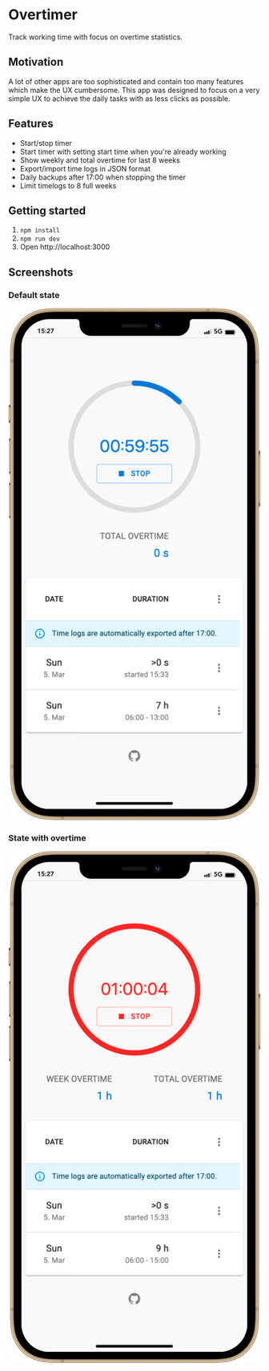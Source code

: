 # Overtimer

Track working time with focus on overtime statistics.

## Motivation

A lot of other apps are too sophisticated and contain too many features which make the UX cumbersome. This app was designed to focus on a very simple UX to achieve the daily tasks with as less clicks as possible.

## Features

* Start/stop timer
* Start timer with setting start time when you're already working 
* Show weekly and total overtime for last 8 weeks
* Export/import time logs in JSON format
* Daily backups after 17:00 when stopping the timer
* Limit timelogs to 8 full weeks

## Getting started

1. `npm install`
2. `npm run dev`
3. Open http://localhost:3000

## Screenshots

### Default state
![default](docs/overtimer-default.png)

### State with overtime
![overtime](docs/overtimer-overtime.png)

